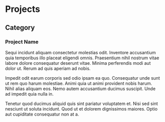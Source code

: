 # Projects

## Category

### Project Name

Sequi incidunt aliquam consectetur molestias odit. Inventore accusantium quia temporibus illo placeat eligendi omnis. Praesentium nihil nostrum vitae labore dolore consequatur deserunt vitae. Minima perferendis modi aut dolor ut. Rerum ad quis aperiam ad nobis.

Impedit odit earum corporis sed odio ipsam ea quo. Consequatur unde sunt ut rem quo harum molestiae. Animi quia ut animi provident nobis harum. Nihil alias aliquam eos. Nemo autem accusantium ducimus suscipit. Unde ad impedit quia nulla in.

Tenetur quod ducimus aliquid quis sint pariatur voluptatem et. Nisi sed sint nesciunt ut soluta incidunt. Quod ut et dolorem dignissimos maiores. Optio aut cupiditate consequatur non at a.
